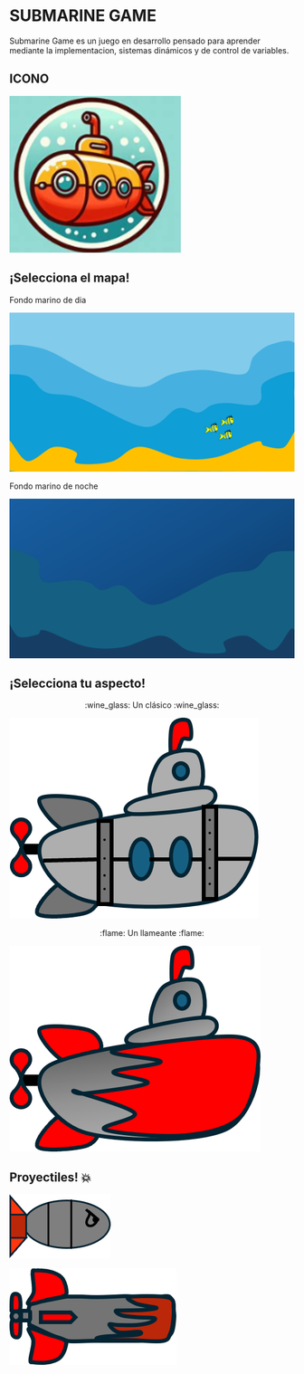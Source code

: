 
# SUBMARINE GAME 

Submarine Game es un juego en desarrollo pensado para aprender mediante la implementacion, sistemas dinámicos y de control de variables.

## ICONO

![SubmarineGameIcon](https://github.com/MiguelRiosT/SG/blob/DevMigue/SGDEV/iconoSG.png)


## __¡Selecciona el mapa!__
Fondo marino de dia


![mapa1](https://github.com/MiguelRiosT/SG/blob/DevMigue/SGDEV/fondodia.png)

Fondo marino de noche


![mapa2](https://github.com/MiguelRiosT/SG/blob/DevMigue/SGDEV/fondonoche.png)

## __¡Selecciona tu aspecto!__


<center> :wine_glass:
 Un clásico :wine_glass:
 </center>

![aspecto1](https://github.com/MiguelRiosT/SG/blob/DevMigue/SGDEV/submatron1.png)



<center> :flame: Un llameante :flame: </center>

![aspecto2](https://github.com/MiguelRiosT/SG/blob/DevMigue/SGDEV/submatron2.png)

## Proyectiles!  :boom:

![proyectil1](https://github.com/MiguelRiosT/SG/blob/DevMigue/SGDEV/proyectile.png)

![proyectil2](https://github.com/MiguelRiosT/SG/blob/DevMigue/SGDEV/proyectile2.png)